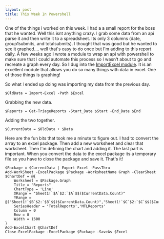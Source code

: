 ```yaml
---
layout: post
title: This Week In Powershell
---
```


One of the things i worked on this week. I had a a small report for the boss that he wanted. Well this isnt anything crazy. I grab some
data from an api parse it and then write it to a spreadsheet. Its only 3 columns (date, group1submits, and totalsubmits).
I thought that was good but he wanted to see it graphed.... well that's easy to do once but I'm adding to this report daily.
A few weeks ago I wrote a module to wrap an api with powershell to make sure that I could automate this process so I wasn't
about to go and recreate a graph every day. So I dug into the [ImportExcel module](https://github.com/dfinke/ImportExcel).
It is an excellent module that allows you do so many things with data in excel. One of those things is graphing!

So what I ended up doing was importing my data from the previous day.
```
$OldData = Import-Excel -Path $Excel
```
Grabbing the new data.
```
$Reports = Get-TriageReports -Start_Date $Start -End_Date $End
```
Adding the two together.
```
$CurrentData = $OldData + $Data
```
Here are the fun bits that took me a minute to figure out. I had to convert the array to an excel package. Then add a new
worksheet and clear that worksheet. Then I'm defining the chart and adding it. The last part is important. When you convert
the data to the excel package its a temporary file so you have to close the package and save it. That's it!

```
$Package = $CurrentData | Export-Excel -PassThru
Add-WorkSheet -ExcelPackage $Package -WorksheetName Graph -ClearSheet
$ChartDef = @{
    Worksheet = $Package.Graph
    Title = "Reports"
    ChartType = 'Line'
    XRange = "Sheet1!`$A`$2:`$A`$$($CurrentData.Count)"
    YRange = @("Sheet1!`$B`$2:`$B`$$($CurrentData.Count)","Sheet1!`$C`$2:`$C`$$($CurrentData.Count)")
    SeriesHeader = 'TotalReports','MTLReports'
    Column = 0
    Row = 0
    Width = 1500
}
Add-ExcelChart @ChartDef
Close-ExcelPackage -ExcelPackage $Package -SaveAs $Excel
```